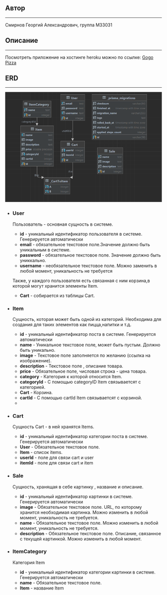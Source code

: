 ## Автор
___
Смирнов Георгий Александрович, группа M33031

## Описание
___

Посмотреть приложение на хостинге heroku можно по ссылке: <a href="https://gogo-pizza.herokuapp.com/" target="blank">Gogo Pizza</a>

## ERD
___
<img src="db_pizza.png" alt="ERD" />

* ### User

  Пользователь - основная сущность в системе.

    * **id** - уникальный идентификатор пользователя в системе. Генерируется автоматически
    * **email** - обязательное текстовое поле.Значение должно быть уникальным в системе.
    * **password** - обязательное текстовое поле. Значение должно быть униккально.
    * **username** - необязательное текстовое поле. Можно заменить в любой момент, уникальность не требуется

  Также, у каждого пользователя есть связанная с ним корзина,в которой могут хранится элементы Item. 
    * **Cart** - собирается из таблицы Cart.
  
* ### Item

  Сущность, которая может быть одной из категорий. Необходима для создания для таких элементов как пицца,напитки и т.д.

    * **id** - уникальный идентификатор поста в системе. Генерируется автоматически
    * **name** - Уникальное текстовое поле, может быть пустым. Должно быть уникально.
    * **image** - Текстовое поле заполняется по желанию (ссылка на изображение). 
    * **description** - Текстовое поле , описание товара. 
    * **price** - Обязательное поле, числовая строка - цена товара.
    * **category** - Категория к которой относится Item.
    * **categoryId** - С помощью categoryID Item связываетсят с категорией.
    * **Cart** - Корзина.
    * **cartId** - С помощью cartId Item связываетсят с корзиной.
    * 
* ### Cart

  Сущность Cart - в ней хранятся Items.

    * **id** - уникальный идентификатор категории поста в системе. Генерируется автоматически
    * **User** - Обязательное текстовое поле.
    * **Item** - список items.
    * **userId** - поле для связи cart и user
    * **itemId** - поле для связи cart и item

* ### Sale

  Сущность, хранящая в себе картинку , название и описание.

    * **id** - уникальный идентификатор картинки в системе. Генерируется автоматически
    * **image** - Обязательное текстовое поле. URL, по которому хранится необходимая картинка. Можно изменить в любой момент, уникальность не требуется.
    * **name** - Обязательное текстовое поле. Можно изменить в любой момент, уникальность не требуется.
    * **description** - Обязательное текстовое поле. Описание, связанное с текущей картинкой. Можно изменить в любой момент.
   
* ### ItemCategory

  Категория Item

    * **id** - уникальный идентификатор категории картинки в системе. Генерируется автоматически
    * **name** - Обязательное текстовое поле.
    * **Item** - название Item
